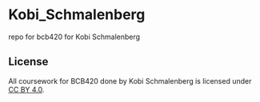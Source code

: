 # Kobi_Schmalenberg
repo for bcb420 for Kobi Schmalenberg

## License
All coursework for BCB420 done by Kobi Schmalenberg is licensed under [CC BY 4.0](https://creativecommons.org/licenses/by/4.0/).
